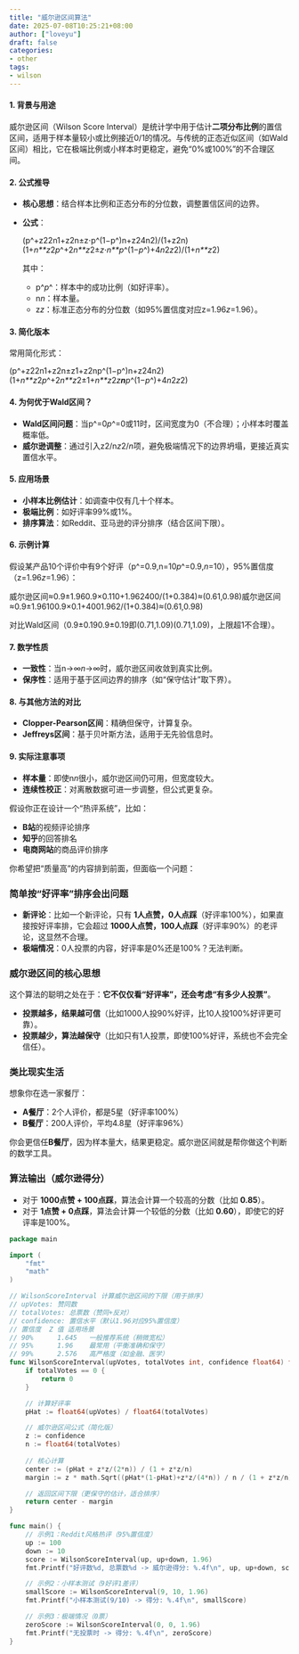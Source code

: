 ```yaml
---
title: "威尔逊区间算法"
date: 2025-07-08T10:25:21+08:00
author: ["loveyu"]
draft: false
categories: 
- other
tags: 
- wilson
---
```


#### 1. **背景与用途**

威尔逊区间（Wilson Score Interval）是统计学中用于估计**二项分布比例**的置信区间，适用于样本量较小或比例接近0/1的情况。与传统的正态近似区间（如Wald区间）相比，它在极端比例或小样本时更稳定，避免“0%或100%”的不合理区间。

#### 2. **公式推导**

- **核心思想**：结合样本比例和正态分布的分位数，调整置信区间的边界。

- **公式**：

  (p^+z22n1+z2n±z⋅p^(1−p^)n+z24n2)/(1+z2n)(1+*n**z*2*p*^+2*n**z*2±*z*⋅*n**p*^(1−*p*^)+4*n*2*z*2)/(1+*n**z*2)

  其中：

  - p^*p*^：样本中的成功比例（如好评率）。
  - n*n*：样本量。
  - z*z*：标准正态分布的分位数（如95%置信度对应z=1.96*z*=1.96）。

#### 3. **简化版本**

常用简化形式：

(p^+z22n1+z2n±z1+z2np^(1−p^)n+z24n2)(1+*n**z*2*p*^+2*n**z*2±1+*n**z*2*z**n**p*^(1−*p*^)+4*n*2*z*2)

#### 4. **为何优于Wald区间？**

- **Wald区间问题**：当p^=0*p*^=0或11时，区间宽度为0（不合理）；小样本时覆盖概率低。
- **威尔逊调整**：通过引入z2/n*z*2/*n*项，避免极端情况下的边界坍塌，更接近真实置信水平。

#### 5. **应用场景**

- **小样本比例估计**：如调查中仅有几十个样本。
- **极端比例**：如好评率99%或1%。
- **排序算法**：如Reddit、亚马逊的评分排序（结合区间下限）。

#### 6. **示例计算**

假设某产品10个评价中有9个好评（p^=0.9,n=10*p*^=0.9,*n*=10），95%置信度（z=1.96*z*=1.96）：

威尔逊区间≈0.9±1.960.9×0.110+1.962400/(1+0.384)≈(0.61,0.98)威尔逊区间≈0.9±1.96100.9×0.1+4001.962/(1+0.384)≈(0.61,0.98)

对比Wald区间（0.9±0.190.9±0.19即(0.71,1.09)(0.71,1.09)，上限超1不合理）。

#### 7. **数学性质**

- **一致性**：当n→∞*n*→∞时，威尔逊区间收敛到真实比例。
- **保序性**：适用于基于区间边界的排序（如“保守估计”取下界）。

#### 8. **与其他方法的对比**

- **Clopper-Pearson区间**：精确但保守，计算复杂。
- **Jeffreys区间**：基于贝叶斯方法，适用于无先验信息时。

#### 9. **实际注意事项**

- **样本量**：即使n*n*很小，威尔逊区间仍可用，但宽度较大。
- **连续性校正**：对离散数据可进一步调整，但公式更复杂。

假设你正在设计一个“热评系统”，比如：

- **B站**的视频评论排序
- **知乎**的回答排名
- **电商网站**的商品评价排序

你希望把“质量高”的内容排到前面，但面临一个问题：

### 简单按“好评率”排序会出问题

- **新评论**：比如一个新评论，只有 **1人点赞，0人点踩**（好评率100%），如果直接按好评率排，它会超过 **1000人点赞，100人点踩**（好评率90%）的老评论，这显然不合理。
- **极端情况**：0人投票的内容，好评率是0%还是100%？无法判断。

### 威尔逊区间的核心思想

这个算法的聪明之处在于：**它不仅仅看“好评率”，还会考虑“有多少人投票”**。

- **投票越多，结果越可信**（比如1000人投90%好评，比10人投100%好评更可靠）。
- **投票越少，算法越保守**（比如只有1人投票，即使100%好评，系统也不会完全信任）。

### 类比现实生活

想象你在选一家餐厅：

- **A餐厅**：2个人评价，都是5星（好评率100%）
- **B餐厅**：200人评价，平均4.8星（好评率96%）

你会更信任**B餐厅**，因为样本量大，结果更稳定。威尔逊区间就是帮你做这个判断的数学工具。

### 算法输出（威尔逊得分）

- 对于 **1000点赞 + 100点踩**，算法会计算一个较高的分数（比如 **0.85**）。
- 对于 **1点赞 + 0点踩**，算法会计算一个较低的分数（比如 **0.60**），即使它的好评率是100%。

```go
package main

import (
	"fmt"
	"math"
)

// WilsonScoreInterval 计算威尔逊区间的下限（用于排序）
// upVotes: 赞同数
// totalVotes: 总票数（赞同+反对）
// confidence: 置信水平（默认1.96对应95%置信度）
// 置信度	Z 值	适用场景
// 90%		1.645	一般推荐系统（稍微宽松）
// 95%		1.96	最常用（平衡准确和保守）
// 99%		2.576	高严格度（如金融、医学）
func WilsonScoreInterval(upVotes, totalVotes int, confidence float64) float64 {
	if totalVotes == 0 {
		return 0
	}

	// 计算好评率
	pHat := float64(upVotes) / float64(totalVotes)

	// 威尔逊区间公式（简化版）
	z := confidence
	n := float64(totalVotes)
	
	// 核心计算
	center := (pHat + z*z/(2*n)) / (1 + z*z/n)
	margin := z * math.Sqrt((pHat*(1-pHat)+z*z/(4*n)) / n / (1 + z*z/n)

	// 返回区间下限（更保守的估计，适合排序）
	return center - margin
}

func main() {
	// 示例1：Reddit风格热评（95%置信度）
	up := 100
	down := 10
	score := WilsonScoreInterval(up, up+down, 1.96)
	fmt.Printf("好评数%d, 总票数%d -> 威尔逊得分: %.4f\n", up, up+down, score)

	// 示例2：小样本测试（9好评1差评）
	smallScore := WilsonScoreInterval(9, 10, 1.96)
	fmt.Printf("小样本测试(9/10) -> 得分: %.4f\n", smallScore)

	// 示例3：极端情况（0票）
	zeroScore := WilsonScoreInterval(0, 0, 1.96)
	fmt.Printf("无投票时 -> 得分: %.4f\n", zeroScore)
}
```

